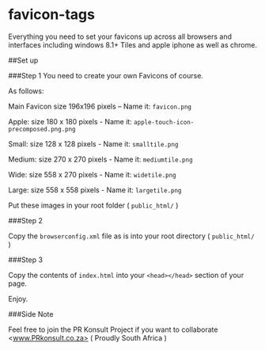 # favicon-tags
Everything you need to set your favicons up across all browsers and interfaces including windows 8.1+ Tiles and apple iphone as well as chrome.

##Set up

###Step 1
You need to create your own Favicons of course.

As follows:

Main Favicon size 196x196 pixels – Name it: `favicon.png`

Apple: size 180 x 180 pixels - Name it: `apple-touch-icon-precomposed.png.png`

Small: size 128 x 128 pixels - Name it: `smalltile.png`

Medium: size 270 x 270 pixels - Name it: `mediumtile.png`

Wide: size 558 x 270 pixels - Name it: `widetile.png`

Large: size 558 x 558 pixels - Name it: `largetile.png`

Put these images in your root folder ( `public_html/` )

###Step 2

Copy the `browserconfig.xml` file as is into your root directory ( `public_html/` )

###Step 3

Copy the contents of `index.html` into your `<head></head>` section of your page.

Enjoy.

###Side Note

Feel free to join the PR Konsult Project if you want to collaborate
<www.PRkonsult.co.za> ( Proudly South Africa )


